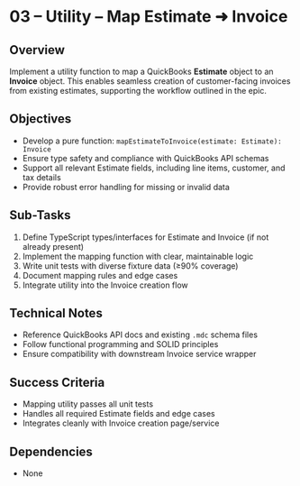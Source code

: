 # 03 – Utility – Map Estimate ➜ Invoice

## Overview

Implement a utility function to map a QuickBooks **Estimate** object to an **Invoice** object. This enables seamless creation of customer-facing invoices from existing estimates, supporting the workflow outlined in the epic.

## Objectives

- Develop a pure function: `mapEstimateToInvoice(estimate: Estimate): Invoice`
- Ensure type safety and compliance with QuickBooks API schemas
- Support all relevant Estimate fields, including line items, customer, and tax details
- Provide robust error handling for missing or invalid data

## Sub-Tasks

1. Define TypeScript types/interfaces for Estimate and Invoice (if not already present)
2. Implement the mapping function with clear, maintainable logic
3. Write unit tests with diverse fixture data (≥90% coverage)
4. Document mapping rules and edge cases
5. Integrate utility into the Invoice creation flow

## Technical Notes

- Reference QuickBooks API docs and existing `.mdc` schema files
- Follow functional programming and SOLID principles
- Ensure compatibility with downstream Invoice service wrapper

## Success Criteria

- Mapping utility passes all unit tests
- Handles all required Estimate fields and edge cases
- Integrates cleanly with Invoice creation page/service

## Dependencies

- None 